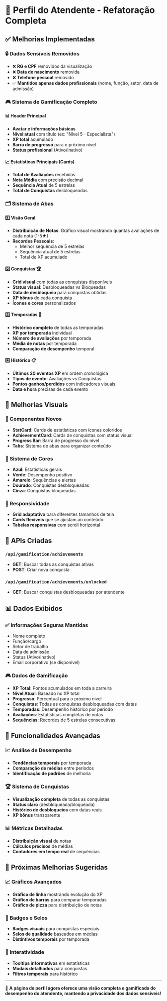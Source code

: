 # 🎯 Perfil do Atendente - Refatoração Completa

## ✅ Melhorias Implementadas

### 🔒 Dados Sensíveis Removidos
- ❌ **RG e CPF** removidos da visualização
- ❌ **Data de nascimento** removida
- ❌ **Telefone pessoal** removido
- ✅ **Mantidos apenas dados profissionais** (nome, função, setor, data de admissão)

### 🎮 Sistema de Gamificação Completo

#### 📊 Header Principal
- **Avatar e informações básicas**
- **Nível atual** com título (ex: "Nível 5 - Especialista")
- **XP total** acumulado
- **Barra de progresso** para o próximo nível
- **Status profissional** (Ativo/Inativo)

#### 📈 Estatísticas Principais (Cards)
- **Total de Avaliações** recebidas
- **Nota Média** com precisão decimal
- **Sequência Atual** de 5 estrelas
- **Total de Conquistas** desbloqueadas

### 🗂️ Sistema de Abas

#### 1️⃣ **Visão Geral**
- **Distribuição de Notas**: Gráfico visual mostrando quantas avaliações de cada nota (1-5★)
- **Recordes Pessoais**: 
  - Melhor sequência de 5 estrelas
  - Sequência atual de 5 estrelas
  - Total de XP acumulado

#### 2️⃣ **Conquistas** 🏆
- **Grid visual** com todas as conquistas disponíveis
- **Status visual**: Desbloqueadas vs Bloqueadas
- **Data de desbloqueio** para conquistas obtidas
- **XP bônus** de cada conquista
- **Ícones e cores** personalizados

#### 3️⃣ **Temporadas** 📅
- **Histórico completo** de todas as temporadas
- **XP por temporada** individual
- **Número de avaliações** por temporada
- **Média de notas** por temporada
- **Comparação de desempenho** temporal

#### 4️⃣ **Histórico** 📋
- **Últimos 20 eventos XP** em ordem cronológica
- **Tipos de evento**: Avaliações vs Conquistas
- **Pontos ganhos/perdidos** com indicadores visuais
- **Data e hora** precisas de cada evento

## 🎨 Melhorias Visuais

### 🎯 Componentes Novos
- **StatCard**: Cards de estatísticas com ícones coloridos
- **AchievementCard**: Cards de conquistas com status visual
- **Progress Bar**: Barra de progresso do nível
- **Tabs**: Sistema de abas para organizar conteúdo

### 🌈 Sistema de Cores
- **Azul**: Estatísticas gerais
- **Verde**: Desempenho positivo
- **Amarelo**: Sequências e alertas
- **Dourado**: Conquistas desbloqueadas
- **Cinza**: Conquistas bloqueadas

### 📱 Responsividade
- **Grid adaptativo** para diferentes tamanhos de tela
- **Cards flexíveis** que se ajustam ao conteúdo
- **Tabelas responsivas** com scroll horizontal

## 🔧 APIs Criadas

### `/api/gamification/achievements`
- **GET**: Buscar todas as conquistas ativas
- **POST**: Criar nova conquista

### `/api/gamification/achievements/unlocked`
- **GET**: Buscar conquistas desbloqueadas por atendente

## 📊 Dados Exibidos

### ✅ Informações Seguras Mantidas
- Nome completo
- Função/cargo
- Setor de trabalho
- Data de admissão
- Status (Ativo/Inativo)
- Email corporativo (se disponível)

### 🎮 Dados de Gamificação
- **XP Total**: Pontos acumulados em toda a carreira
- **Nível Atual**: Baseado no XP total
- **Progresso**: Percentual para o próximo nível
- **Conquistas**: Todas as conquistas desbloqueadas com datas
- **Temporadas**: Desempenho histórico por período
- **Avaliações**: Estatísticas completas de notas
- **Sequências**: Recordes de 5 estrelas consecutivas

## 🚀 Funcionalidades Avançadas

### 📈 Análise de Desempenho
- **Tendências temporais** por temporada
- **Comparação de médias** entre períodos
- **Identificação de padrões** de melhoria

### 🏆 Sistema de Conquistas
- **Visualização completa** de todas as conquistas
- **Status claro** (desbloqueada/bloqueada)
- **Histórico de desbloqueios** com datas reais
- **XP bônus** transparente

### 📊 Métricas Detalhadas
- **Distribuição visual** de notas
- **Cálculos precisos** de médias
- **Contadores em tempo real** de sequências

## 🎯 Próximas Melhorias Sugeridas

### 📈 Gráficos Avançados
- **Gráfico de linha** mostrando evolução do XP
- **Gráfico de barras** para comparar temporadas
- **Gráfico de pizza** para distribuição de notas

### 🏅 Badges e Selos
- **Badges visuais** para conquistas especiais
- **Selos de qualidade** baseados em médias
- **Distintivos temporais** por temporada

### 📱 Interatividade
- **Tooltips informativos** em estatísticas
- **Modais detalhados** para conquistas
- **Filtros temporais** para histórico

---

🎉 **A página de perfil agora oferece uma visão completa e gamificada do desempenho do atendente, mantendo a privacidade dos dados sensíveis!**